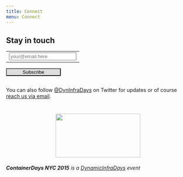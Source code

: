 ```yaml
---
title: Connect
menu: Connect
---
```


## Stay in touch

<style>
.yo-btn {
   border: 1px solid #0a3c59;
   background: #793e9c;
   background: -webkit-gradient(linear, left top, left bottom, from(#d665d2), to(#793e9c));
   background: -webkit-linear-gradient(top, #d665d2, #793e9c);
   background: -moz-linear-gradient(top, #d665d2, #793e9c);
   background: -ms-linear-gradient(top, #d665d2, #793e9c);
   background: -o-linear-gradient(top, #d665d2, #793e9c);
   background-image: -ms-linear-gradient(top, #d665d2 0%, #793e9c 100%);
   padding: 10px 17px;
   -webkit-border-radius: 6px;
   -moz-border-radius: 6px;
   border-radius: 6px;
   -webkit-box-shadow: rgba(255,255,255,0.4) 0 1px 0, inset rgba(255,255,255,0.4) 0 1px 0;
   -moz-box-shadow: rgba(255,255,255,0.4) 0 1px 0, inset rgba(255,255,255,0.4) 0 1px 0;
   box-shadow: rgba(255,255,255,0.4) 0 1px 0, inset rgba(255,255,255,0.4) 0 1px 0;
   text-shadow: #7ea4bd 0 1px 0;
   color: #f2f7fa;
   font-size: 12px;
   font-family: helvetica, serif;
   text-decoration: none;
   vertical-align: middle;
   }
.yo-btn:hover {
   border: 1px solid #0a3c59;
   text-shadow: #1e4158 0 1px 0;
   background: #793e9c;
   background: -webkit-gradient(linear, left top, left bottom, from(#d665d2), to(#793e9c));
   background: -webkit-linear-gradient(top, #d665d2, #793e9c);
   background: -moz-linear-gradient(top, #d665d2, #793e9c);
   background: -ms-linear-gradient(top, #d665d2, #793e9c);
   background: -o-linear-gradient(top, #d665d2, #793e9c);
   background-image: -ms-linear-gradient(top, #d665d2 0%, #793e9c 100%);
   color: #000000;
   }
.yo-btn:active {
   text-shadow: #1e4158 0 1px 0;
   border: 1px solid #0a3c59;
   background: #793e9c;
   background: -webkit-gradient(linear, left top, left bottom, from(#d665d2), to(#793e9c));
   background: -webkit-linear-gradient(top, #d665d2, #793e9c);
   background: -moz-linear-gradient(top, #d665d2, #793e9c);
   background: -ms-linear-gradient(top, #d665d2, #793e9c);
   background: -o-linear-gradient(top, #d665d2, #793e9c);
   background-image: -ms-linear-gradient(top, #d665d2 0%, #793e9c 100%);
   color: #fff;
   }
</style>

<!-- Begin MailChimp Signup Form -->
<div id="mc_embed_signup" style="margin: 15px 0 30px 0;">
  <form action="//random.us10.list-manage.com/subscribe/post?u=27ad0ec0e040d8cb661d8d360&amp;id=6299574b00" method="post" id="mc-embedded-subscribe-form" name="mc-embedded-subscribe-form" class="validate" target="_blank" novalidate>
    <div id="mc_embed_signup_scroll">
      <!-- <label>Get notified about event updates and ticket availability</label> -->
      <div class="mc-field-group">
      <table style="border:none;vertical-align:middle;"><tr style="height:30px;vertical-align:middle;">
      <td style="min-width:100px;border:none;vertical-align:middle;"><input type="email" value="" name="EMAIL" class="required email" placeholder="your@email.here" id="mce-EMAIL"></td>
      </tr></table>
      </div>
      <div id="mce-responses" class="clear">
        <div class="response" id="mce-error-response" style="display:none"></div>
        <div class="response" id="mce-success-response" style="display:none"></div>
      </div>    <!-- real people should not fill this in and expect good things - do not remove this or risk form bot signups-->
      <div style="position: absolute; left: -5000px;"><input type="text" name="b_27ad0ec0e040d8cb661d8d360_3f2148763f" tabindex="-1" value=""></div>
      <input style="background:#ddd; width:150px" type="submit" value="Subscribe" name="subscribe" id="mc-embedded-subscribe" class="button">
    </div>
  </form>
</div>
<!--End mc_embed_signup-->

You can also follow <a href="https://twitter.com/DynInfraDays">@DynInfraDays</a> on Twitter for updates or of course <a href="mailto:2015-nyc@dynamicinfradays.org">reach us via email</a>.

<img src="http://dynamicinfradays.org/img/logo.png" height="120" width="232" style="margin: 40px auto 20px auto; display: block;">

<em><strong>ContainerDays NYC 2015</strong> is a <a href="http://dynamicinfradays.org">DynamicInfraDays</a> event</em>
